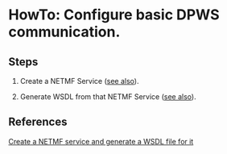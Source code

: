

# HowTo: Configure basic DPWS communication.

## Steps

1. Create a NETMF Service ([see also][1]).

1. Generate WSDL from that NETMF Service ([see also][1]).

## References

[Create a NETMF service and generate a WSDL file for it][1]

<!--Links-->

[1]: http://stackoverflow.com/questions/35109778/create-a-netmf-service-and-generate-a-wsdl-file-for-it



